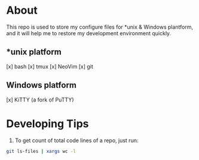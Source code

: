 # About
This repo is used to store my configure files for \*unix & Windows plantform,
and it will help me to restore my development environment quickly.

## \*unix platform
[x] bash
[x] tmux
[x] NeoVim
[x] git

## Windows platform
[x] KiTTY (a fork of PuTTY)

# Developing Tips
1. To get count of total code lines of a repo, just run:
```Bash
git ls-files | xargs wc -l
```
